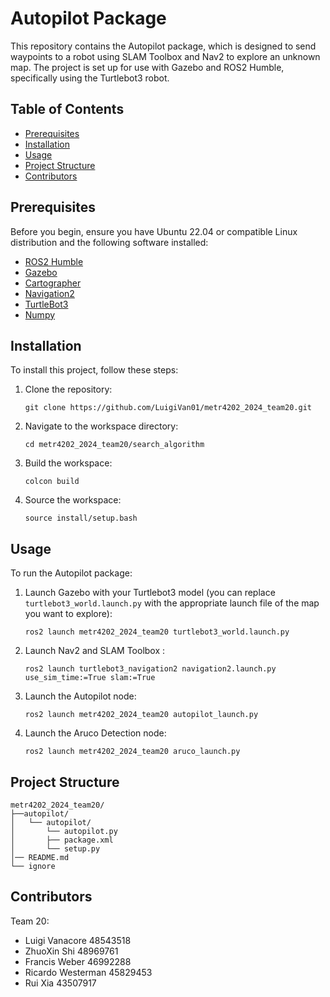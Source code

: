 # Autopilot Package

This repository contains the Autopilot package, which is designed to send waypoints to a robot using SLAM Toolbox and Nav2 to explore an unknown map. The project is set up for use with Gazebo and ROS2 Humble, specifically using the Turtlebot3 robot.

## Table of Contents
- [Prerequisites](#prerequisites)
- [Installation](#installation)
- [Usage](#usage)
- [Project Structure](#project-structure)
- [Contributors](#contributors)

## Prerequisites

Before you begin, ensure you have Ubuntu 22.04 or compatible Linux distribution and the following software installed:

- [ROS2 Humble](https://docs.ros.org/en/humble/Installation.html)
- [Gazebo](https://classic.gazebosim.org/tutorials?tut=install_ubuntu&cat=install)
- [Cartographer](https://emanual.robotis.com/docs/en/platform/turtlebot3/quick-start/#pc-setup)  
- [Navigation2](https://emanual.robotis.com/docs/en/platform/turtlebot3/quick-start/#pc-setup)
- [TurtleBot3](https://emanual.robotis.com/docs/en/platform/turtlebot3/quick-start/#pc-setup)
- [Numpy](https://numpy.org/install/)


## Installation

To install this project, follow these steps:

1. Clone the repository:
   ```
   git clone https://github.com/LuigiVan01/metr4202_2024_team20.git
   ```

2. Navigate to the workspace directory:
   ```
   cd metr4202_2024_team20/search_algorithm
   ```

3. Build the workspace:
   ```
   colcon build
   ```

4. Source the workspace:
   ```
   source install/setup.bash
   ```

## Usage

To run the Autopilot package:

1. Launch Gazebo with your Turtlebot3 model (you can replace `turtlebot3_world.launch.py` with the appropriate launch file of the map you want to explore):
   ```
   ros2 launch metr4202_2024_team20 turtlebot3_world.launch.py
   ```

2. Launch Nav2 and SLAM Toolbox :
   ```
   ros2 launch turtlebot3_navigation2 navigation2.launch.py use_sim_time:=True slam:=True
   ```

3. Launch the Autopilot node:
   ```
   ros2 launch metr4202_2024_team20 autopilot_launch.py
   ```

4. Launch the Aruco Detection node:
   ```
   ros2 launch metr4202_2024_team20 aruco_launch.py
   ```

## Project Structure

```
metr4202_2024_team20/
├──autopilot/
│   └── autopilot/
│       └── autopilot.py
│       ├── package.xml
│       └── setup.py   
│── README.md
└── ignore
```

## Contributors
  Team 20:

 - Luigi Vanacore         48543518
 - ZhuoXin Shi            48969761
 - Francis Weber          46992288
 - Ricardo Westerman      45829453
 - Rui Xia                43507917

